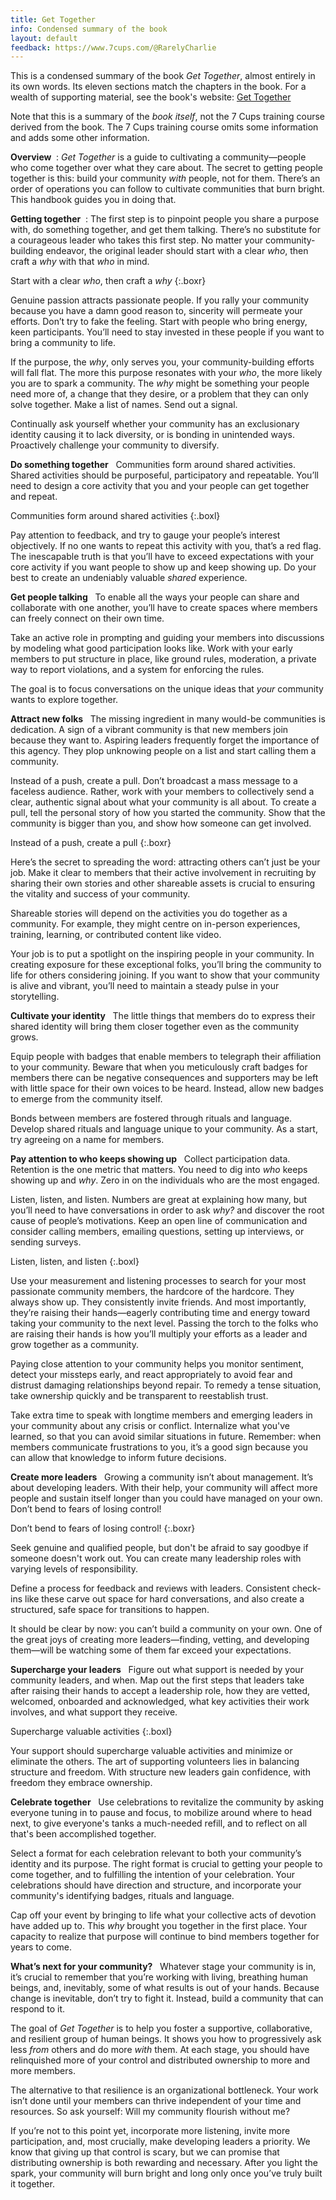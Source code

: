 ```yaml
---
title: Get Together
info: Condensed summary of the book
layout: default
feedback: https://www.7cups.com/@RarelyCharlie
---
```

<style>#content p.boxl, #content p.boxr {color: #a9ae; font-size: 150%; font-weight: bold; line-height: 1.33em; margin: 1em 1ex 1em 1ex; background: #f4f4ff; padding: 1ex; text-align: center; width: 40%; float: right; box-shadow: 4px 4px 12px rgba(0, 0, 0, .2);}
#content p.boxl {margin: 1em 1.5ex 1em 0; float: left;}
strong {margin-right: 1ex;}</style>

This is a condensed summary of the book *Get Together*, almost entirely in its own words. Its eleven sections match the chapters in the book. For a wealth of supporting material, see the book's website: [Get Together](https://gettogetherbook.com)

Note that this is a summary of the *book itself*, not the 7 Cups training course derived from the book. The 7 Cups training course omits some information and adds some other information.

**Overview**: *Get Together* is a guide to cultivating a community—people who come together over what they care about. The secret to getting people together is this: build your community *with* people, not for them. There’s an order of operations you can follow to cultivate communities that burn bright. This handbook guides you in doing that.


**Getting together**: The first step is to pinpoint people you share a purpose with, do something together, and get them talking. There’s no substitute for a courageous leader who takes this first step. No matter your community-building endeavor, the original leader should start with a clear *who*, then craft a *why* with that *who* in mind.

Start with a clear *who*, then craft a *why*
{:.boxr}

Genuine passion attracts passionate people. If you rally your community because you have a damn good reason to, sincerity will permeate your efforts. Don’t try to fake the feeling. Start with people who bring energy, keen participants. You’ll need to stay invested in these people if you want to bring a community to life.

If the purpose, the *why*, only serves you, your community-building efforts will fall flat. The more this purpose resonates with your *who*, the more likely you are to spark a community. The *why* might be something your people need more of, a change that they desire, or a problem that they can only solve together. Make a list of names. Send out a signal.

Continually ask yourself whether your community has an exclusionary identity causing it to lack diversity, or is bonding in unintended ways. Proactively challenge your community to diversify.


**Do something together** Communities form around shared activities. Shared activities should be purposeful, participatory and repeatable. You’ll need to design a core activity that you and your people can get together and repeat.

Communities form around shared activities
{:.boxl}

Pay attention to feedback, and try to gauge your people’s interest objectively. If no one wants to repeat this activity with you, that’s a red flag. The inescapable truth is that you’ll have to exceed expectations with your core activity if you want people to show up and keep showing up. Do your best to create an undeniably valuable *shared* experience.


**Get people talking** To enable all the ways your people can share and collaborate with one another, you’ll have to create spaces where members can freely connect on their own time.

Take an active role in prompting and guiding your members into discussions by modeling what good participation looks like. Work with your early members to put structure in place, like ground rules, moderation, a private way to report violations, and a system for enforcing the rules.

The goal is to focus conversations on the unique ideas that *your* community wants to explore together. 


**Attract new folks** The missing ingredient in many would-be communities is dedication. A sign of a vibrant community is that new members join because they want to. Aspiring leaders frequently forget the importance of this agency. They plop unknowing people on a list and start calling them a community.

Instead of a push, create a pull. Don’t broadcast a mass message to a faceless audience. Rather, work with your members to collectively send a clear, authentic signal about what your community is all about. To create a pull, tell the personal story of how you started the community. Show that the community is bigger than you, and show how someone can get involved.

Instead of a push, create a pull
{:.boxr}

Here’s the secret to spreading the word: attracting others can’t just be your job. Make it clear to members that their active involvement in recruiting by sharing their own stories and other shareable assets is crucial to ensuring the vitality and success of your community.

Shareable stories will depend on the activities you do together as a community. For example, they might centre on in-person experiences, training, learning, or contributed content like video.

Your job is to put a spotlight on the inspiring people in your community. In creating exposure for these exceptional folks, you’ll bring the community to life for others considering joining. If you want to show that your community is alive and vibrant, you’ll need to maintain a steady pulse in your storytelling.


**Cultivate your identity** The little things that members do to express their shared identity will bring them closer together even as the community grows.

Equip people with badges that enable members to telegraph their affiliation to your community. Beware that when you meticulously craft badges for members there can be negative consequences and supporters may be left with little space for their own voices to be heard. Instead, allow new badges to emerge from the community itself.

Bonds between members are fostered through rituals and language. Develop shared rituals and language unique to your community. As a start, try agreeing on a name for members.


**Pay attention to who keeps showing up** Collect participation data. Retention is the one metric that matters. You need to dig into *who* keeps showing up and *why*. Zero in on the individuals who are the most engaged.

Listen, listen, and listen. Numbers are great at explaining how many, but you’ll need to have conversations in order to ask *why?* and discover the root cause of people’s motivations. Keep an open line of communication and consider calling members, emailing questions, setting up interviews, or sending surveys.

Listen, listen, and listen
{:.boxl}

Use your measurement and listening processes to search for your most passionate community members, the hardcore of the hardcore. They always show up. They consistently invite friends. And most importantly, they’re raising their hands—eagerly contributing time and energy toward taking your community to the next level. Passing the torch to the folks who are raising their hands is how you’ll
multiply your efforts as a leader and grow together as a community.

Paying close attention to your community helps you monitor sentiment, detect your missteps early, and react appropriately to avoid fear and distrust damaging relationships beyond repair. To remedy a tense situation, take ownership quickly and be transparent to reestablish trust.

Take extra time to speak with longtime members and emerging leaders in your community about any crisis or conflict. Internalize what you've learned, so that you can avoid similar situations in future. Remember: when members communicate frustrations to you, it’s a good sign because you can allow that knowledge to inform future decisions.


**Create more leaders** Growing a community isn’t about management. It’s about developing leaders. With their help, your community will affect more people and sustain itself longer than you could have managed on your own. Don’t bend to fears of losing control!

Don’t bend to fears of losing control!
{:.boxr}

Seek genuine and qualified people, but don't be afraid to say goodbye if someone doesn't work out. You can create many leadership roles with varying levels of responsibility.

Define a process for feedback and reviews with leaders. Consistent check-ins like these carve out space for hard conversations, and also create a structured, safe space for transitions to happen.

It should be clear by now: you can’t build a community on your own. One of the great joys of creating more leaders—finding, vetting, and developing them—will be watching some of them far exceed your expectations.


**Supercharge your leaders** Figure out what support is needed by your community leaders, and when. Map out the first steps that leaders take after raising their hands to accept a leadership role, how they are vetted, welcomed, onboarded and acknowledged, what key activities their work involves, and what support they receive.

Supercharge valuable activities
{:.boxl}

Your support should supercharge valuable activities and minimize or eliminate the others. The art of supporting volunteers lies in balancing structure and freedom. With structure new leaders gain confidence, with freedom they embrace ownership.


**Celebrate together** Use celebrations to revitalize the community by asking everyone tuning in to pause and focus, to mobilize around where to head next, to give everyone's tanks a much-needed refill, and to reflect on all that's been accomplished together.

Select a format for each celebration relevant to both your community’s identity and its purpose. The right format is crucial to getting your people to come together, and to fulfilling the intention of your celebration. Your celebrations should have direction and structure, and incorporate your community's identifying badges, rituals and language.

Cap off your event by bringing to life what your collective acts of devotion have added up to. This *why* brought you together in the first place. Your capacity to realize that purpose will continue to bind members together for years to come.


**What’s next for your community?** Whatever stage your community is in, it’s crucial to remember that you’re working with living, breathing human beings, and, inevitably, some of what results is out of your hands. Because change is inevitable, don’t try to fight it. Instead, build a community that can respond to it.

The goal of *Get Together* is to help you foster a supportive, collaborative, and resilient group of human beings. It shows you how to progressively ask less *from* others and do more *with* them. At each stage, you should have relinquished more of your control and distributed ownership to more and more members.

The alternative to that resilience is an organizational bottleneck. Your work isn’t done until your members can thrive independent of your time and resources. So ask yourself: Will my community flourish without me? 

If you’re not to this point yet, incorporate more listening, invite more
participation, and, most crucially, make developing leaders a priority. We know
that giving up that control is scary, but we can promise that distributing
ownership is both rewarding and necessary. After you light the spark, your
community will burn bright and long only once you’ve truly built it together.
